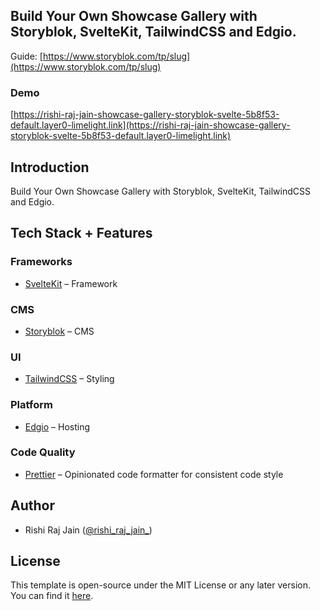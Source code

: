 ## Build Your Own Showcase Gallery with Storyblok, SvelteKit, TailwindCSS and Edgio.

Guide: [https://www.storyblok.com/tp/slug](https://www.storyblok.com/tp/slug)

### Demo

[https://rishi-raj-jain-showcase-gallery-storyblok-svelte-5b8f53-default.layer0-limelight.link](https://rishi-raj-jain-showcase-gallery-storyblok-svelte-5b8f53-default.layer0-limelight.link)

## Introduction

Build Your Own Showcase Gallery with Storyblok, SvelteKit, TailwindCSS and Edgio.

## Tech Stack + Features

### Frameworks

- [SvelteKit](https://kit.svelte.dev) – Framework

### CMS

- [Storyblok](https://storyblok.com) – CMS

### UI

- [TailwindCSS](https://tailwindcss.com) – Styling

### Platform

- [Edgio](https://edg.io) – Hosting

### Code Quality

- [Prettier](https://prettier.io/) – Opinionated code formatter for consistent code style

## Author

- Rishi Raj Jain ([@rishi_raj_jain_](https://twitter.com/rishi_raj_jain_))

## License

This template is open-source under the MIT License or any later version. You can find it [here](LICENSE).
